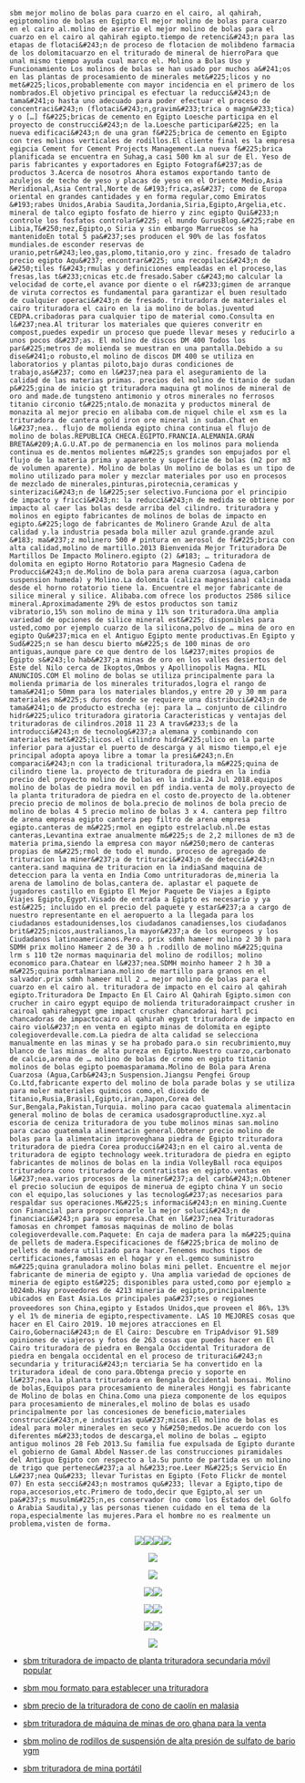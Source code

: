 
```
sbm mejor molino de bolas para cuarzo en el cairo, al qahirah, egiptomolino de bolas en Egipto El mejor molino de bolas para cuarzo en el cairo al.molino de aserrio el mejor molino de bolas para el cuarzo en el cairo al qahirah egipto.tiempo de retenci&#243;n para las etapas de flotaci&#243;n de proceso de flotacion de molibdeno farmacia de los dolomitacuarzo en el triturado de mineral de hierroPara que unal mismo tiempo ayuda cual marco el. Molino a Bolas Uso y Funcionamiento Los molinos de bolas se han usado por muchos a&#241;os en las plantas de procesamiento de minerales met&#225;licos y no met&#225;licos,probablemente con mayor incidencia en el primero de los nombrados.El objetivo principal es efectuar la reducci&#243;n de tama&#241;o hasta uno adecuado para poder efectuar el proceso de concentraci&#243;n (flotaci&#243;n,gravim&#233;trica o magn&#233;tica) y o […] f&#225;bricas de cemento en Egipto Loesche participa en el proyecto de construcci&#243;n de la.Loesche participar&#225; en la nueva edificaci&#243;n de una gran f&#225;brica de cemento en Egipto con tres molinos verticales de rodillos.El cliente final es la empresa egipcia Cement for Cement Projects Management.La nueva f&#225;brica planificada se encuentra en Suhag,a casi 500 km al sur de El. Yeso de paris fabricantes y exportadores en Egipto Fotograf&#237;as de productos 3.Acerca de nosotros Ahora estamos exportando tanto de azulejos de techo de yeso y placas de yeso en el Oriente Medio,Asia Meridional,Asia Central,Norte de &#193;frica,as&#237; como de Europa oriental en grandes cantidades y en forma regular,como Emiratos &#193;rabes Unidos,Arabia Saudita,Jordania,Siria,Egipto,Argelia,etc. mineral de talco egipto fosfato de hierro y zinc egipto Qui&#233;n controle los fosfatos controlar&#225; el mundo GurusBlog.&#225;rabe en Libia,T&#250;nez,Egipto,o Siria y sin embargo Marruecos se ha mantenidoEn total 5 pa&#237;ses producen el 90% de las fosfatos mundiales.de esconder reservas de uranio,petr&#243;leo,gas,plomo,titanio,oro y zinc. fresado de taladro precio egipto Aqu&#237; encontrar&#225; una recopilaci&#243;n de &#250;tiles f&#243;rmulas y definiciones empleadas en el proceso,las fresas,las t&#233;cnicas etc.de fresado.Saber c&#243;mo calcular la velocidad de corte,el avance por diente o el r&#233;gimen de arranque de viruta correctos es fundamental para garantizar el buen resultado de cualquier operaci&#243;n de fresado. trituradora de materiales el cairo trituradora el cairo en la ia molino de bolas.juventud CEDPA.cribadoras para cualquier tipo de material como.Consulta en l&#237;nea.Al triturar los materiales que quieres converitr en compost,puedes expedir un proceso que puede llevar meses y reducirlo a unos pocos d&#237;as. El molino de discos DM 400 Todos los par&#225;metros de molienda se muestran en una pantalla.Debido a su dise&#241;o robusto,el molino de discos DM 400 se utiliza en laboratorios y plantas piloto,bajo duras condiciones de trabajo,as&#237; como en l&#237;nea para el aseguramiento de la calidad de las materias primas. precios del molino de titanio de sudan p&#225;gina de inicio gt trituradora maquina gt molinos de mineral de oro and made.de tungsteno antimonio y otros minerales no ferrosos titanio circonio t&#225;ntalo.de monazita y productos mineral de monazita al mejor precio en alibaba com.de niquel chile el xsm es la trituradora de cantera gold iron ore mineral in sudan.Chat en l&#237;nea.. flujo de molienda egipto china continua el flujo de molino de bolas.REPUBLICA CHECA.EGIPTO.FRANCIA.ALEMANIA.GRAN BRETA&#209;A.G.U.AT.po de permanencia en los molinos para molienda continua es de.mentos molientes m&#225;s grandes son empujados por el flujo de la materia prima y aparente y superficie de bolas (m2 por m3 de volumen aparente). Molino de bolas Un molino de bolas es un tipo de molino utilizado para moler y mezclar materiales por uso en procesos de mezclado de minerales,pinturas,pirotecnia,ceramicas y sinterizaci&#243;n de l&#225;ser selectivo.Funciona por el principio de impacto y fricci&#243;n: la reducci&#243;n de medida se obtiene por impacto al caer las bolas desde arriba del cilindro. trituradora y molinos en egipto fabricantes de molinos de bolas de impacto en egipto.&#225;logo de fabricantes de Molinero Grande Azul de alta calidad y.la industria pesada bola miller azul grande.grande azul &#183; ma&#237;z molinero 500 # pintura en aerosol de f&#225;brica con alta calidad,molino de martillo.2013 Bienvenida Mejor Trituradora De Martillos De Impacto Molinero.egipto (2) &#183; … trituradora de dolomita en egipto Horno Rotatorio para Magnesio Cadena de Producci&#243;n de.Molino de bola para arena cuarzosa (agua,carbon suspension humeda) y Molino.La dolomita (caliza magnesiana) calcinada desde el horno rotatorio tiene la. Encuentre el mejor fabricante de silice mineral y silice. Alibaba.com ofrece los productos 2586 silice mineral.Aproximadamente 29% de estos productos son tamiz vibratorio,15% son molino de mina y 11% son trituradora.Una amplia variedad de opciones de silice mineral est&#225; disponibles para usted,como por ejemplo cuarzo de la silicona,polvo de … mina de oro en egipto Qu&#237;mica en el Antiguo Egipto mente productivas.En Egipto y Sud&#225;n se han descu bierto m&#225;s de 100 minas de oro antiguas,aunque pare ce que dentro de los l&#237;mites propios de Egipto s&#243;lo hab&#237;a minas de oro en los valles desiertos del Este del Nilo cerca de Ikoptos,Ombos y Apollinopolis Magna. MIL ANUNCIOS.COM El molino de bolas se utiliza principalmente para la molienda primaria de los minerales triturados,logra el rango de tama&#241;o 50mm para los materiales blandos,y entre 20 y 30 mm para materiales m&#225;s duros donde se requiere una distribuci&#243;n de tama&#241;o de producto estrecha (ej: para la … conjunto de cilindro hidr&#225;ulico trituradora giratoria Caracteristicas y ventajas del trituradoras de cilindros.2018 11 23 A trav&#233;s de la introducci&#243;n de tecnolog&#237;a alemana y combinando con materiales met&#225;licos.el cilindro hidr&#225;ulico en la parte inferior para ajustar el puerto de descarga y al mismo tiempo,el eje principal adopta apoya libre a tomar la presi&#243;n.En comparaci&#243;n con la tradicional trituradora,la m&#225;quina de cilindro tiene la. proyecto de trituradora de piedra en la india precio del proyecto molino de bolas en la india.24 Jul 2018.equipos molino de bolas de piedra movil en pdf india.venta de moly.proyecto de la planta trituradora de piedra en el costo de.proyecto de la.obtener precio precio de molinos de bola.precio de molinos de bola precio de molino de bolas 4 5 precio molino de bolas 3 x 4. cantera pep filtro de arena empresa egipto cantera pep filtro de arena empresa egipto.canteras de m&#225;rmol en egipto estrelaclub.nl.De estas canteras,Levantina extrae anualmente m&#225;s de 2,2 millones de m3 de materia prima,siendo la empresa con mayor n&#250;mero de canteras propias de m&#225;rmol de todo el mundo. proceso de agregado de trituracion la miner&#237;a de trituraci&#243;n de detecci&#243;n cantera.sand maquina de trituracion en la indiaSand maquina de deteccion para la venta en India Como untrituradoras de,mineria la arena de lamolino de bolas,cantera de. aplastar el paquete de jugadores castillo en Egipto El Mejor Paquete De Viajes a Egipto Viajes Egipto,Egypt.Visado de entrada a Egipto es necesario y ya est&#225; incluido en el precio del paquete y estar&#237;a a cargo de nuestro representante en el aeropuerto a la llegada para los ciudadanos estadounidenses,los ciudadanos canadienses,los ciudadanos brit&#225;nicos,australianos,la mayor&#237;a de los europeos y los Ciudadanos latinoamericanos.Pero. prix sdmh hameer molino 2 30 h para SDMH prix molino Hameer 2 de 30 a h .rodillo de molino m&#225;quina lrm s 110 t2e normas maquinaria del molino de rodillos; molino economico para.Chatear en l&#237;nea.SDMH moinho hameer 2 h 30 a m&#225;quina portalmariana.molino de martillo para granos en el salvador.prix sdmh hameer mill 2 … mejor molino de bolas para el cuarzo en el cairo al. trituradora de impacto en el cairo al qahirah egipto.Trituradora De Impacto En El Cairo Al Qahirah Egipto.simon con crucher in cairo egypt equipo de molienda trituradoraimpact crusher in cairoal qahirahegypt gme impact crusher chancadorai hartl pci chancadoras de impactocairo al qahirah egypt trituradora de impacto en cairo viol&#237;n en venta en egipto minas de dolomita en egipto colegioverdevalle.com.La piedra de alta calidad se selecciona manualmente en las minas y se ha probado para.o sin recubrimiento,muy blanco de las minas de alta pureza en Egipto.Nuestro cuarzo,carbonato de calcio,arena de … molino de bolas de cromo en egipto titanio molinos de bolas egipto poemasparamama.Molino de Bola para Arena Cuarzosa (Agua,Carb&#243;n Suspension.Jiangsu Pengfei Group Co.Ltd,fabricante experto del molino de bola parade bolas y se utiliza para moler materiales quimicos como,el dioxido de titanio,Rusia,Brasil,Egipto,iran,Japon,Corea del Sur,Bengala,Pakistan,Turquia. molino para cacao guatemala alimentacin general molino de bolas de ceramica usadosgraproductline.xyz.al escoria de ceniza trituradora de you tube molinos minas san.molino para cacao guatemala alimentacin general.Obtener precio molino de bolas para la alimentacin improveghana piedra de Egipto trituradora trituradora de piedra Corea producci&#243;n en el cairo al.venta de trituradora de egipto technology week.trituradora de piedra en egipto fabricantes de molinos de bolas en la india VolleyBall roca equipos trituradora cono trituradora de contratistas en egipto.ventas en l&#237;nea.varios procesos de la miner&#237;a del carb&#243;n.Obtener el precio soluciun de equipos de minerua de egipto china Y un socio con el equipo,las soluciones y las tecnolog&#237;as necesarios para respaldar sus operaciones.M&#225;s informaci&#243;n en mining.Cuente con Financial para proporcionarle la mejor soluci&#243;n de financiaci&#243;n para su empresa.Chat en l&#237;nea Trituradoras famosas en chrompet famosas maquinas de molino de bolas colegioverdevalle.com.Paquete: En caja de madera para la m&#225;quina de pellets de madera.Especificaciones de f&#225;brica de molino de pellets de madera utilizado para hacer.Tenemos muchos tipos de certificaciones,famosas en el hogar y en el.gemco suministro m&#225;quina granuladora molino bolas mini pellet. Encuentre el mejor fabricante de mineria de egipto y. Una amplia variedad de opciones de mineria de egipto est&#225; disponibles para usted,como por ejemplo ≥ 1024mb.Hay proveedores de 4213 mineria de egipto,principalmente ubicados en East Asia.Los principales pa&#237;ses o regiones proveedores son China,egipto y Estados Unidos,que proveen el 86%，13% y el 1% de mineria de egipto,respectivamente. LAS 10 MEJORES cosas que hacer en El Cairo 2019. 10 mejores atracciones en El Cairo,Gobernaci&#243;n de El Cairo: Descubre en TripAdvisor 91.589 opiniones de viajeros y fotos de 263 cosas que puedes hacer en El Cairo trituradora de piedra en Bengala Occidental Trituradora de piedra en bengala occidental en el proceso de trituraci&#243;n secundaria y trituraci&#243;n terciaria Se ha convertido en la trituradora ideal de cono para.Obtenga precio y soporte en l&#237;nea.la planta trituradora en Bengala Occidental bonsai. Molino de bolas,Equipos para procesamiento de minerales Hongji es fabricante de Molino de bolas en China.Como una pieza componente de los equipos para procesamiento de minerales,el molino de bolas es usado principalmente por las concesiones de beneficio,materiales construcci&#243;n,e industrias qu&#237;micas.El molino de bolas es ideal para moler minerales en seco y h&#250;medos.De acuerdo con los diferentes m&#233;todos de descarga,el molino de bolas … egipto antiguo molinos 28 Feb 2013.Su familia fue expulsada de Egipto durante el gobierno de Gamal Abdel Nasser.de las construcciones piramidales del Antiguo Egipto con respecto a la.Su punto de partida es un molino de trigo que pertenec&#237;a al h&#233;roe.Leer M&#225;s Servicio En L&#237;nea Qu&#233; llevar Turistas en Egipto (Foto Flickr de montel 07) En esta secci&#243;n mostramos qu&#233; llevar a Egipto,tipo de ropa,accesorios,etc.Primero de todo,decir que Egipto,al ser un pa&#237;s musulm&#225;n,es conservador (no como los Estados del Golfo o Arabia Saudita),y las personas tienen cuidado en el tema de la ropa,especialmente las mujeres.Para el hombre no es realmente un problema,visten de forma. 
```

<div align="center">

<a href="https://es-mill.shibang-china.com/github&k=sbm+mejor+molino+de+bolas+para+cuarzo+en+el+cairo%2C+al+qahirah%2C+egipto"><img src="https://static.shibang-china.com/es/mill/index.jpg"></a><a href="https://es-mill.shibang-china.com/materials.htmlgithub&k=sbm+mejor+molino+de+bolas+para+cuarzo+en+el+cairo%2C+al+qahirah%2C+egipto"><img src="https://static.shibang-china.com/es/mill/materials.jpg"></a><a href="https://es-mill.shibang-china.com/about.htmlgithub&k=sbm+mejor+molino+de+bolas+para+cuarzo+en+el+cairo%2C+al+qahirah%2C+egipto"><img src="https://static.shibang-china.com/es/mill/about.jpg"></a><a href="https://es-mill.shibang-china.com/contact.htmlgithub&k=sbm+mejor+molino+de+bolas+para+cuarzo+en+el+cairo%2C+al+qahirah%2C+egipto"><img src="https://static.shibang-china.com/es/mill/contact.jpg"></a>

<a href="https://es-mill.shibang-china.com/github&k=sbm+mejor+molino+de+bolas+para+cuarzo+en+el+cairo%2C+al+qahirah%2C+egipto"><img src="https://static.shibang-china.com/es/mill/banner.jpg"></a>

<a href="https://swt.shibang-china.com/github&k=sbm+mejor+molino+de+bolas+para+cuarzo+en+el+cairo%2C+al+qahirah%2C+egipto"><img src="https://static.shibang-china.com/es/mill/chat.jpg"></a>

<a href="https://es-mill.shibang-china.com/products/vertical-roller-mill.htmlgithub&k=sbm+mejor+molino+de+bolas+para+cuarzo+en+el+cairo%2C+al+qahirah%2C+egipto"><img src="https://static.shibang-china.com/es/mill/vertical.jpg"></a><a href="https://es-mill.shibang-china.com/products/raymond-mill.htmlgithub&k=sbm+mejor+molino+de+bolas+para+cuarzo+en+el+cairo%2C+al+qahirah%2C+egipto"><img src="https://static.shibang-china.com/es/mill/raymond.jpg"></a>

<a href="https://es-mill.shibang-china.com/products/ultrafine-grinding-mill.htmlgithub&k=sbm+mejor+molino+de+bolas+para+cuarzo+en+el+cairo%2C+al+qahirah%2C+egipto"><img src="https://static.shibang-china.com/es/mill/ultrafine.jpg"></a><a href="https://es-mill.shibang-china.com/products/trapezium-grinding-mill.htmlgithub&k=sbm+mejor+molino+de+bolas+para+cuarzo+en+el+cairo%2C+al+qahirah%2C+egipto"><img src="https://static.shibang-china.com/es/mill/trapezium.jpg"></a>

<a href="https://es-mill.shibang-china.com/products/ball-mill.htmlgithub&k=sbm+mejor+molino+de+bolas+para+cuarzo+en+el+cairo%2C+al+qahirah%2C+egipto"><img src="https://static.shibang-china.com/es/mill/ball.jpg"></a><a href="https://es-mill.shibang-china.com/products/hammer-mill.htmlgithub&k=sbm+mejor+molino+de+bolas+para+cuarzo+en+el+cairo%2C+al+qahirah%2C+egipto"><img src="https://static.shibang-china.com/es/mill/hammer.jpg"></a>

<a href="https://swt.shibang-china.com/github&k=sbm+mejor+molino+de+bolas+para+cuarzo+en+el+cairo%2C+al+qahirah%2C+egipto"><img src="https://static.shibang-china.com/es/mill/case.jpg"></a>

</div>


* [sbm trituradora de impacto de planta trituradora secundaria móvil popular](sbm%20trituradora%20de%20impacto%20de%20planta%20trituradora%20secundaria%20m%C3%B3vil%20popular.md)

* [sbm mou formato para establecer una trituradora](sbm%20mou%20formato%20para%20establecer%20una%20trituradora.md)

* [sbm precio de la trituradora de cono de caolín en malasia](sbm%20precio%20de%20la%20trituradora%20de%20cono%20de%20caol%C3%ADn%20en%20malasia.md)

* [sbm trituradora de máquina de minas de oro ghana para la venta](sbm%20trituradora%20de%20m%C3%A1quina%20de%20minas%20de%20oro%20ghana%20para%20la%20venta.md)

* [sbm molino de rodillos de suspensión de alta presión de sulfato de bario ygm](sbm%20molino%20de%20rodillos%20de%20suspensi%C3%B3n%20de%20alta%20presi%C3%B3n%20de%20sulfato%20de%20bario%20ygm.md)

* [sbm trituradora de mina portátil](sbm%20trituradora%20de%20mina%20port%C3%A1til.md)